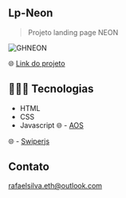 ## Lp-Neon

> Projeto landing page NEON 

![GHNEON](https://user-images.githubusercontent.com/113713067/208174166-e7f35a4a-fced-4285-afcf-41a0ec619ec8.png)

🌐 [Link do projeto](https://rafaelsilvaeth.github.io/Lp-Neon/)


## 👨🏻‍💻 Tecnologias 

- HTML
- CSS
- Javascript 
🌐 - [AOS](https://michalsnik.github.io/aos/)

🌐 - [Swiperjs](https://swiperjs.com/)


## Contato

rafaelsilva.eth@outlook.com
